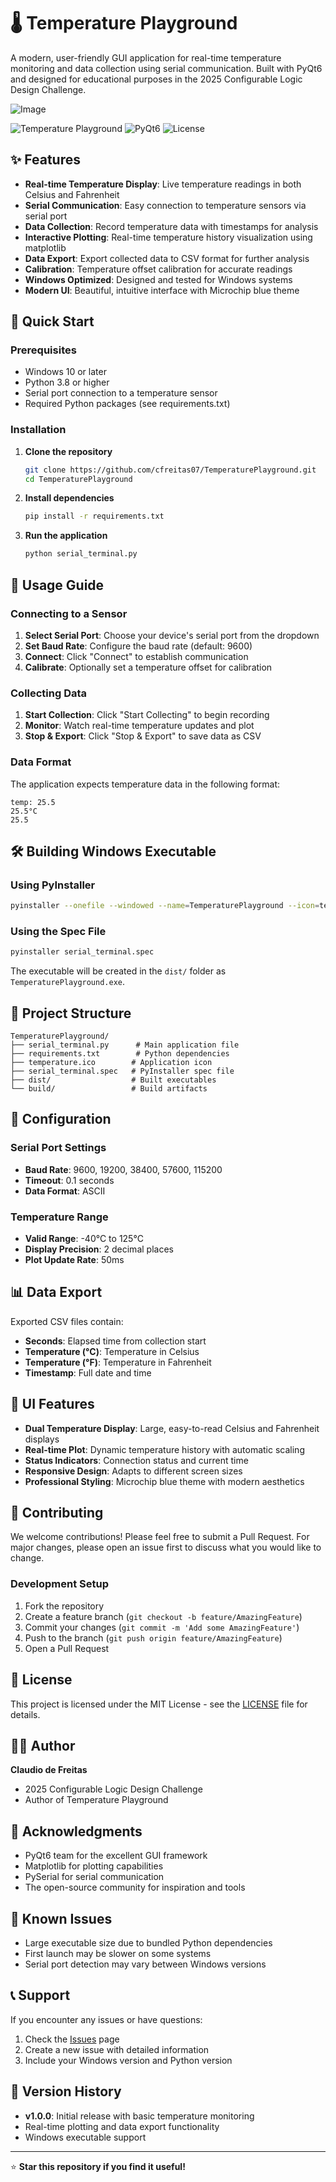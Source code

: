 # 🌡️ Temperature Playground

A modern, user-friendly GUI application for real-time temperature monitoring and data collection using serial communication. Built with PyQt6 and designed for educational purposes in the 2025 Configurable Logic Design Challenge.

![Image](https://github.com/user-attachments/assets/d6306262-3ff0-40dd-bacc-722578b2476d)

![Temperature Playground](https://img.shields.io/badge/Python-3.8+-blue.svg)
![PyQt6](https://img.shields.io/badge/PyQt6-6.6.1-green.svg)
![License](https://img.shields.io/badge/License-MIT-yellow.svg)

## ✨ Features

- **Real-time Temperature Display**: Live temperature readings in both Celsius and Fahrenheit
- **Serial Communication**: Easy connection to temperature sensors via serial port
- **Data Collection**: Record temperature data with timestamps for analysis
- **Interactive Plotting**: Real-time temperature history visualization using matplotlib
- **Data Export**: Export collected data to CSV format for further analysis
- **Calibration**: Temperature offset calibration for accurate readings
- **Windows Optimized**: Designed and tested for Windows systems
- **Modern UI**: Beautiful, intuitive interface with Microchip blue theme

## 🚀 Quick Start

### Prerequisites

- Windows 10 or later
- Python 3.8 or higher
- Serial port connection to a temperature sensor
- Required Python packages (see requirements.txt)

### Installation

1. **Clone the repository**
   ```bash
   git clone https://github.com/cfreitas07/TemperaturePlayground.git
   cd TemperaturePlayground
   ```

2. **Install dependencies**
   ```bash
   pip install -r requirements.txt
   ```

3. **Run the application**
   ```bash
   python serial_terminal.py
   ```

## 📖 Usage Guide

### Connecting to a Sensor

1. **Select Serial Port**: Choose your device's serial port from the dropdown
2. **Set Baud Rate**: Configure the baud rate (default: 9600)
3. **Connect**: Click "Connect" to establish communication
4. **Calibrate**: Optionally set a temperature offset for calibration

### Collecting Data

1. **Start Collection**: Click "Start Collecting" to begin recording
2. **Monitor**: Watch real-time temperature updates and plot
3. **Stop & Export**: Click "Stop & Export" to save data as CSV

### Data Format

The application expects temperature data in the following format:
```
temp: 25.5
25.5°C
25.5
```

## 🛠️ Building Windows Executable

### Using PyInstaller
```bash
pyinstaller --onefile --windowed --name=TemperaturePlayground --icon=temperature.ico serial_terminal.py
```

### Using the Spec File
```bash
pyinstaller serial_terminal.spec
```

The executable will be created in the `dist/` folder as `TemperaturePlayground.exe`.

## 📁 Project Structure

```
TemperaturePlayground/
├── serial_terminal.py      # Main application file
├── requirements.txt        # Python dependencies
├── temperature.ico        # Application icon
├── serial_terminal.spec   # PyInstaller spec file
├── dist/                  # Built executables
└── build/                 # Build artifacts
```

## 🔧 Configuration

### Serial Port Settings
- **Baud Rate**: 9600, 19200, 38400, 57600, 115200
- **Timeout**: 0.1 seconds
- **Data Format**: ASCII

### Temperature Range
- **Valid Range**: -40°C to 125°C
- **Display Precision**: 2 decimal places
- **Plot Update Rate**: 50ms

## 📊 Data Export

Exported CSV files contain:
- **Seconds**: Elapsed time from collection start
- **Temperature (°C)**: Temperature in Celsius
- **Temperature (°F)**: Temperature in Fahrenheit
- **Timestamp**: Full date and time

## 🎨 UI Features

- **Dual Temperature Display**: Large, easy-to-read Celsius and Fahrenheit displays
- **Real-time Plot**: Dynamic temperature history with automatic scaling
- **Status Indicators**: Connection status and current time
- **Responsive Design**: Adapts to different screen sizes
- **Professional Styling**: Microchip blue theme with modern aesthetics

## 🤝 Contributing

We welcome contributions! Please feel free to submit a Pull Request. For major changes, please open an issue first to discuss what you would like to change.

### Development Setup

1. Fork the repository
2. Create a feature branch (`git checkout -b feature/AmazingFeature`)
3. Commit your changes (`git commit -m 'Add some AmazingFeature'`)
4. Push to the branch (`git push origin feature/AmazingFeature`)
5. Open a Pull Request

## 📝 License

This project is licensed under the MIT License - see the [LICENSE](LICENSE) file for details.

## 👨‍💻 Author

**Claudio de Freitas**
- 2025 Configurable Logic Design Challenge
- Author of Temperature Playground

## 🙏 Acknowledgments

- PyQt6 team for the excellent GUI framework
- Matplotlib for plotting capabilities
- PySerial for serial communication
- The open-source community for inspiration and tools

## 🐛 Known Issues

- Large executable size due to bundled Python dependencies
- First launch may be slower on some systems
- Serial port detection may vary between Windows versions

## 📞 Support

If you encounter any issues or have questions:

1. Check the [Issues](https://github.com/cfreitas07/TemperaturePlayground/issues) page
2. Create a new issue with detailed information
3. Include your Windows version and Python version

## 🔄 Version History

- **v1.0.0**: Initial release with basic temperature monitoring
- Real-time plotting and data export functionality
- Windows executable support

---

⭐ **Star this repository if you find it useful!**
